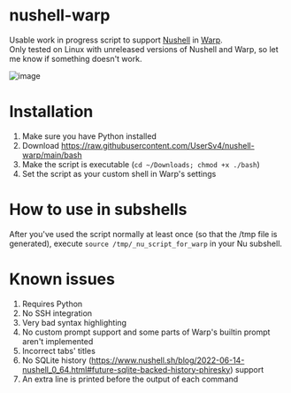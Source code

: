 # nushell-warp
Usable work in progress script to support [Nushell](https://github.com/nushell/nushell) in [Warp](https://github.com/warpdotdev/Warp/).  
Only tested on Linux with unreleased versions of Nushell and Warp, so let me know if something doesn't work.


![image](https://github.com/UserSv4/nushell-warp/assets/70157095/aaf9b498-ceee-4378-8e8b-b15856fb4086)

# Installation
1. Make sure you have Python installed
2. Download https://raw.githubusercontent.com/UserSv4/nushell-warp/main/bash
3. Make the script is executable (`cd ~/Downloads; chmod +x ./bash`)
4. Set the script as your custom shell in Warp's settings
# How to use in subshells
After you've used the script normally at least once (so that the /tmp file is generated), execute `source /tmp/_nu_script_for_warp` in your Nu subshell.
# Known issues
1. Requires Python
2. No SSH integration
3. Very bad syntax highlighting
4. No custom prompt support and some parts of Warp's builtin prompt aren't implemented
5. Incorrect tabs' titles
6. No SQLite history (https://www.nushell.sh/blog/2022-06-14-nushell_0_64.html#future-sqlite-backed-history-phiresky) support
7. An extra line is printed before the output of each command
